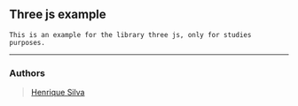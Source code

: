 ## Three js example
```
This is an example for the library three js, only for studies purposes.
```
***

### Authors 
> [Henrique Silva](https://github.com/henrique221/)
